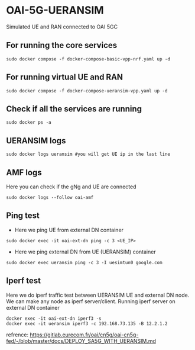 # OAI-5G-UERANSIM
Simulated UE and RAN connected to OAI 5GC
## For running the core services
```
sudo docker compose -f docker-compose-basic-vpp-nrf.yaml up -d

```
## For running virtual UE and RAN

```
sudo docker compose -f docker-compose-ueransim-vpp.yaml up -d
```
## Check if all the services are running 
```
sudo docker ps -a
```
## UERANSIM logs
```
sudo docker logs ueransim #you will get UE ip in the last line
```
## AMF logs
Here you can check if the gNg and UE are connected
```
sudo docker logs --follow oai-amf
```
## Ping test
* Here we ping UE from external DN container
```
sudo docker exec -it oai-ext-dn ping -c 3 <UE_IP>
```
* Here we ping external DN from UE (UERANSIM) container
```
sudo docker exec ueransim ping -c 3 -I uesimtun0 google.com
```
## Iperf test
Here we do iperf traffic test between UERANSIM UE and external DN node. We can make any node as iperf server/client.
Running iperf server on external DN container
```
docker exec -it oai-ext-dn iperf3 -s
docker exec -it ueransim iperf3 -c 192.168.73.135 -B 12.2.1.2
```
refrence:
https://gitlab.eurecom.fr/oai/cn5g/oai-cn5g-fed/-/blob/master/docs/DEPLOY_SA5G_WITH_UERANSIM.md
